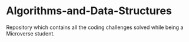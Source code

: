 # Algorithms-and-Data-Structures
Repository which contains all the coding challenges solved while being a Microverse student.
